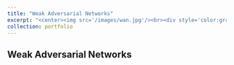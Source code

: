 ```yaml
---
title: "Weak Adversarial Networks"
excerpt: "<center><img src='/images/wan.jpg'/><br><div style='color:gray'>The Structure of WAN</div></center>"
collection: portfolio
---
```


## Weak Adversarial Networks
